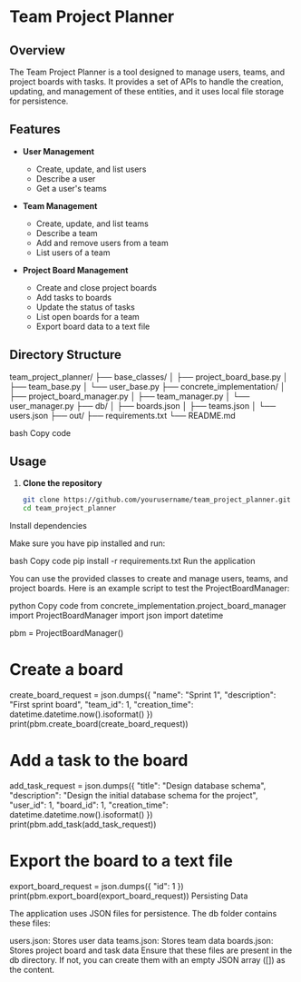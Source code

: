 # Team Project Planner

## Overview

The Team Project Planner is a tool designed to manage users, teams, and project boards with tasks. It provides a set of APIs to handle the creation, updating, and management of these entities, and it uses local file storage for persistence.

## Features

- **User Management**
  - Create, update, and list users
  - Describe a user
  - Get a user's teams

- **Team Management**
  - Create, update, and list teams
  - Describe a team
  - Add and remove users from a team
  - List users of a team

- **Project Board Management**
  - Create and close project boards
  - Add tasks to boards
  - Update the status of tasks
  - List open boards for a team
  - Export board data to a text file

## Directory Structure

team_project_planner/
├── base_classes/
│ ├── project_board_base.py
│ ├── team_base.py
│ └── user_base.py
├── concrete_implementation/
│ ├── project_board_manager.py
│ ├── team_manager.py
│ └── user_manager.py
├── db/
│ ├── boards.json
│ ├── teams.json
│ └── users.json
├── out/
├── requirements.txt
└── README.md

bash
Copy code

## Usage

1. **Clone the repository**

   ```bash
   git clone https://github.com/yourusername/team_project_planner.git
   cd team_project_planner
Install dependencies

Make sure you have pip installed and run:

bash
Copy code
pip install -r requirements.txt
Run the application

You can use the provided classes to create and manage users, teams, and project boards. Here is an example script to test the ProjectBoardManager:

python
Copy code
from concrete_implementation.project_board_manager import ProjectBoardManager
import json
import datetime

pbm = ProjectBoardManager()

# Create a board
create_board_request = json.dumps({
    "name": "Sprint 1",
    "description": "First sprint board",
    "team_id": 1,
    "creation_time": datetime.datetime.now().isoformat()
})
print(pbm.create_board(create_board_request))

# Add a task to the board
add_task_request = json.dumps({
    "title": "Design database schema",
    "description": "Design the initial database schema for the project",
    "user_id": 1,
    "board_id": 1,
    "creation_time": datetime.datetime.now().isoformat()
})
print(pbm.add_task(add_task_request))

# Export the board to a text file
export_board_request = json.dumps({
    "id": 1
})
print(pbm.export_board(export_board_request))
Persisting Data

The application uses JSON files for persistence. The db folder contains these files:

users.json: Stores user data
teams.json: Stores team data
boards.json: Stores project board and task data
Ensure that these files are present in the db directory. If not, you can create them with an empty JSON array ([]) as the content.

